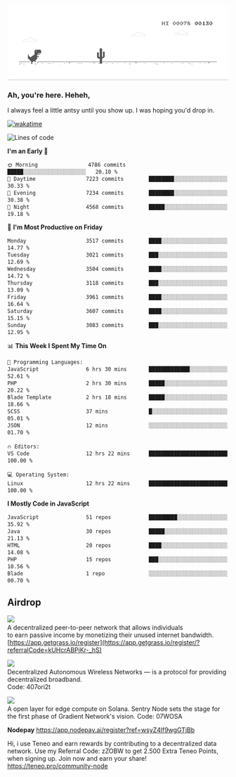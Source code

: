
<div align="center">
    <img align="center" src="dino.gif">
</div>

### Ah, you're here. Heheh, 
I always feel a little antsy until you show up. I was hoping you'd drop in.

[![wakatime](https://wakatime.com/badge/user/8ad4afa2-1a56-40d1-a949-4663473915b6.svg)](https://wakatime.com/@mrepol742)

<!--START_SECTION:mrepol742-->
![Lines of code](https://img.shields.io/badge/From%20Hello%20World%20I%27ve%20Written-19.8%20million%20lines%20of%20code-blue)

**I'm an Early 🐤** 

```text
🌞 Morning                4786 commits        █████░░░░░░░░░░░░░░░░░░░░   20.10 % 
🌆 Daytime                7223 commits        ████████░░░░░░░░░░░░░░░░░   30.33 % 
🌃 Evening                7234 commits        ████████░░░░░░░░░░░░░░░░░   30.38 % 
🌙 Night                  4568 commits        █████░░░░░░░░░░░░░░░░░░░░   19.18 % 
```
📅 **I'm Most Productive on Friday** 

```text
Monday                   3517 commits        ████░░░░░░░░░░░░░░░░░░░░░   14.77 % 
Tuesday                  3021 commits        ███░░░░░░░░░░░░░░░░░░░░░░   12.69 % 
Wednesday                3504 commits        ████░░░░░░░░░░░░░░░░░░░░░   14.72 % 
Thursday                 3118 commits        ███░░░░░░░░░░░░░░░░░░░░░░   13.09 % 
Friday                   3961 commits        ████░░░░░░░░░░░░░░░░░░░░░   16.64 % 
Saturday                 3607 commits        ████░░░░░░░░░░░░░░░░░░░░░   15.15 % 
Sunday                   3083 commits        ███░░░░░░░░░░░░░░░░░░░░░░   12.95 % 
```


📊 **This Week I Spent My Time On** 

```text
💬 Programming Languages: 
JavaScript               6 hrs 30 mins       █████████████░░░░░░░░░░░░   52.61 % 
PHP                      2 hrs 30 mins       █████░░░░░░░░░░░░░░░░░░░░   20.22 % 
Blade Template           2 hrs 18 mins       █████░░░░░░░░░░░░░░░░░░░░   18.66 % 
SCSS                     37 mins             █░░░░░░░░░░░░░░░░░░░░░░░░   05.01 % 
JSON                     12 mins             ░░░░░░░░░░░░░░░░░░░░░░░░░   01.70 % 

🔥 Editors: 
VS Code                  12 hrs 22 mins      █████████████████████████   100.00 % 

💻 Operating System: 
Linux                    12 hrs 22 mins      █████████████████████████   100.00 % 
```

**I Mostly Code in JavaScript** 

```text
JavaScript               51 repos            █████████░░░░░░░░░░░░░░░░   35.92 % 
Java                     30 repos            █████░░░░░░░░░░░░░░░░░░░░   21.13 % 
HTML                     20 repos            ████░░░░░░░░░░░░░░░░░░░░░   14.08 % 
PHP                      15 repos            ███░░░░░░░░░░░░░░░░░░░░░░   10.56 % 
Blade                    1 repo              ░░░░░░░░░░░░░░░░░░░░░░░░░   00.70 % 
```




<!--END_SECTION:mrepol742-->

## Airdrop
<img src="https://app.getgrass.io/_next/image?url=%2Fimages%2Flogos%2Fgrass-logo-dark.png&w=1920&q=75"><br>
A decentralized peer-to-peer network that allows individuals<br> to earn passive income by monetizing their unused internet bandwidth.<br>
[https://app.getgrass.io/register](https://app.getgrass.io/register/?referralCode=kUHcrABPjKr-_hS) 

<img src="https://pbs.twimg.com/profile_images/1811363474284417025/3yGX3CjY_400x400.jpg" width="100"><br>
Decentralized Autonomous Wireless Networks — is a protocol for providing decentralized broadband.<br>
Code: 407ori2t

<img src="https://images.sftcdn.net/images/t_app-icon-m/p/e0c30b4e-875f-4731-aea4-09a15c885a0a/24435018/gradient-sentry-node-logo" width="100"><br>
A open layer for edge compute on Solana. Sentry Node sets the stage for the first phase of Gradient Network's vision.
Code: 07WOSA

**Nodepay**
https://app.nodepay.ai/register?ref=wsyZ4lf9wgGTjBb

Hi, i use Teneo and earn rewards by contributing to a decentralized data network. Use my Referral Code: zZOBW to get 2.500 Extra Teneo Points, when signing up. Join now and earn your share! https://teneo.pro/community-node
